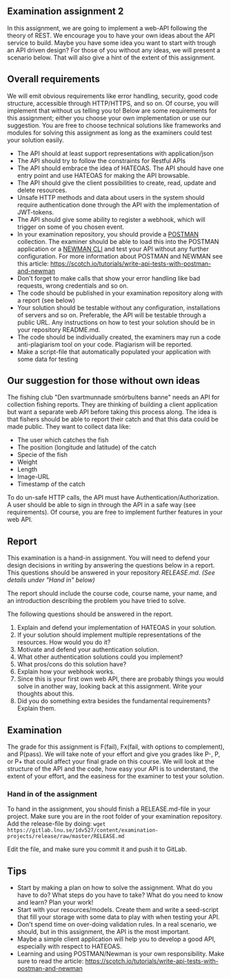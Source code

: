 ## Examination assignment 2

In this assignment, we are going to implement a web-API following the theory of REST. We encourage you to have your own ideas about the API service to build. Maybe you have some idea you want to start with trough an API driven design? For those of you without any ideas, we will present a scenario below. That will also give a hint of the extent of this assignment.

## Overall requirements

We will emit obvious requirements like error handling, security, good code structure, accessible through HTTP/HTTPS, and so on. Of course, you will implement that without us telling you to! Below are some requirements for this assignment; either you choose your own implementation or use our suggestion. You are free to choose technical solutions like frameworks and modules for solving this assignment as long as the examiners could test your solution easily.

* The API should at least support representations with application/json
* The API should try to follow the constraints for Restful APIs
* The API should embrace the idea of HATEOAS. The API should have one entry point and use HATEOAS for making the API browsable.
* The API should give the client possibilities to create, read, update and delete resources.
* Unsafe HTTP methods and data about users in the system should require authentication done through the API with the implementation of JWT-tokens.
* The API should give some ability to register a webhook, which will trigger on some of you chosen event.
* In your examination repository, you should provide a [POSTMAN](https://chrome.google.com/webstore/detail/postman/fhbjgbiflinjbdggehcddcbncdddomop) collection. The examiner should be able to load this into the POSTMAN application or a [NEWMAN CLI](https://www.getpostman.com/docs/postman/collection_runs/command_line_integration_with_newman) and test your API without any further configuration. For more information about POSTMAN and NEWMAN see this article: https://scotch.io/tutorials/write-api-tests-with-postman-and-newman
* Don't forget to make calls that show your error handling like bad requests, wrong credentials and so on.
* The code should be published in your examination repository along with a report (see below)
* Your solution should be testable without any configuration, installations of servers and so on. Preferable, the API will be testable through a public URL. Any instructions on how to test your solution should be in your repository README.md.
* The code should be individually created, the examiners may run a code anti-plagiarism tool on your code. Plagiarism will be reported.
* Make a script-file that automatically populated your application with some data for testing

## Our suggestion for those without own ideas

The fishing club "Den svartmunnade smörbultens banne" needs an API for collection fishing reports. They are thinking of building a client application but want a separate web API before taking this process along. The idea is that fishers should be able to report their catch and that this data could be made public. They want to collect data like:

* The user which catches the fish
* The position (longitude and latitude) of the catch
* Specie of the fish
* Weight
* Length
* Image-URL
* Timestamp of the catch

To do un-safe HTTP calls, the API must have  Authentication/Authorization. A user should be able to sign in through the API in a safe way (see requirements). 
Of course, you are free to implement further features in your web API.

## Report

This examination is a hand-in assignment. You will need to defend your design decisions in writing by answering the questions below in a report. This questions should be answered in your repository *RELEASE.md*. _(See details under "Hand in" below)_

The report should include the course code, course name, your name, and an introduction describing the problem you have tried to solve.

The following questions should be answered in the report.

1. Explain and defend your implementation of HATEOAS in your solution.
2. If your solution should implement multiple representations of the resources. How would you do it?
3. Motivate and defend your authentication solution. 
 1. What other authentication solutions could you implement?
 2. What pros/cons do this solution have?
4. Explain how your webhook works.
5. Since this is your first own web API, there are probably things you would solve in another way, looking back at this assignment. Write your thoughts about this.
6. Did you do something extra besides the fundamental requirements? Explain them.

## Examination

The grade for this assignment is F(fail), Fx(fail, with options to complement), and P(pass). We will take note of your effort and give you grades like P-, P, or P+ that could affect your final grade on this course. 
We will look at the structure of the API and the code, how easy your API is to understand, the extent of your effort, and the easiness for the examiner to test your solution.

### Hand in of the assignment

To hand in the assignment, you should finish a RELEASE.md-file in your project. Make sure you are in the root folder of your examination repository. Add the release-file by doing:
`wget https://gitlab.lnu.se/1dv527/content/examination-projects/release/raw/master/RELEASE.md`

Edit the file, and make sure you commit it and push it to GitLab.

## Tips

* Start by making a plan on how to solve the assignment. What do you have to do? What steps do you have to take? What do you need to know and learn? Plan your work!
* Start with your resources/models. Create them and write a seed-script that fill your storage with some data to play with when testing your API.
* Don't spend time on over-doing validation rules. In a real scenario, we should, but in this assignment, the API is the most important.
* Maybe a simple client application will help you to develop a good API, especially with respect to HATEOAS.
* Learning and using POSTMAN/Newman is your own responsibility. Make sure to read the article: https://scotch.io/tutorials/write-api-tests-with-postman-and-newman
